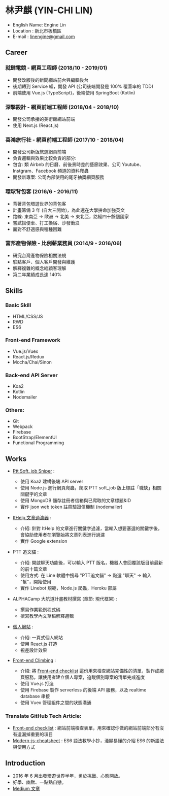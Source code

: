 # 林尹麒 (YIN-CHI LIN)

* English Name: Engine Lin
* Location : 新北市板橋區
* E-mail : linengine@gmail.com

## Career

### 就肆電競 - 網頁工程師 (2018/10 - 2019/01)

* 開發改版後的新聞網站前台與編輯後台
* 後期轉到 Service 組，開發 API (公司後端開發是 100% 覆蓋率的 TDD)
* 前端使用 Vue.js (TypeScript)，後端使用 SpringBoot (Kotlin)

### 深擊設計 - 網頁前端工程師 (2018/04 - 2018/10)

* 開發公司承接的美術館網站前端
* 使用 Next.js (React.js)

### 喜鴻旅行社 - 網頁前端工程師 (2017/10 - 2018/04)

* 開發公司新版旅遊網頁前端
* 負責邏輯與效果比較負責的部分:
* 包含: 類 Airbnb 的日曆、前後景時差的藝廊效果、公司 Youtube、Instgram、Facebook 頻道的資料爬蟲
* 開發新專案: 公司內部使用的尾牙抽獎網頁服務

### 環球背包客 (2016/6 - 2016/11)

* 背著背包環遊世界的背包客
* 計畫籌備 3 年 (自大三開始)，為此還在大學拼命加強英文
* 路線: 東南亞 -> 歐洲 -> 北美 -> 東北亞，路經四十餘個國家
* 嘗試搭便車、打工換宿、沙發衝浪
* 面對不舒適感與種種困難

### 富邦產物保險 - 比例薪業務員 (2014/9 - 2016/06)

* 研究台灣產物保險相關法規
* 駐點客戶、個人客戶開發與維護
* 解釋複雜的概念給顧客理解
* 第二年業績成長達 140%

## Skills

### Basic Skill

* HTML/CSS/JS
* RWD
* ES6

### Front-end Framework

* Vue.js/Vuex
* React.js/Redux
* Mocha/Chai/Sinon

### Back-end API Server

* Koa2
* Kotlin
* Nodemailer

### Others:

* Git
* Webpack
* Firebase
* BootStrap/ElementUI
* Functional Programming

## Works

- <a href="https://ptt-soft-job-sniper.herokuapp.com/">Ptt Soft_job Sniper</a> :

  - 使用 Koa2 建構後端 API server
  - 使用 Node.js 進行網頁爬蟲，爬取 PTT soft_job 版上標註「職缺」相關關鍵字的文章
  - 使用 MongoDB 儲存註冊者信箱與已爬取的文章標題&ID
  - 實作 json web token 註冊驗證信機制 (nodemailer)

- <a href="https://github.com/EngineLin/googleExtensionFilter" target="_blank"> ItHelp 文章過濾器</a> :

  - 介紹: 針對 ItHelp 的文章進行關鍵字過濾，當輸入想要塞選的關鍵字後，會協助使用者在瀏覽始將文章列表進行過濾
  - 實作 Google extension
  
- PTT 追文貓 :

  - 介紹: 開啟聊天功能後，可以輸入 PTT 版名，機器人會回覆該版目前最新的前十篇文章
  - 使用方式: 在 Line 軟體中搜尋 "PTT追文貓" -> 點選 "聊天" -> 輸入 "幫"，開始使用
  - 實作 Linebot 規範，Node.js 爬蟲，Heroku 部屬

- ALPHACamp 大航道計畫教材撰寫 (章節: 現代框架) :

  - 撰寫作業範例程式碼
  - 撰寫教學內文草稿解釋邏輯

- <a href="https://enginelin.github.io/personalWebsite/" target="_blank">個人網站</a> :

  - 介紹: 一頁式個人網站
  - 使用 React.js 打造
  - 視差設計效果

- <a href="https://enginelin.github.io/front-end-climbing/" target="_blank">Front-end Climbing</a> :

  - 介紹: 將 <a href="https://github.com/EngineLin/Front-End-Checklist" target="_blank">Front-end checklist</a> 這份用來檢查網站完備性的清單，製作成網頁服務，讓使用者建立個人專案，追蹤個別專案的清單完成進度
  - 使用 Vue.js 打造
  - 使用 Firebase 製作 serverless 的後端 API 服務，以及 realtime database 串接
  - 使用 Vuex 管理組件之間的狀態溝通
  
### Translate GitHub Tech Article:

  * <a href="https://github.com/EngineLin/Front-End-Checklist" target="_blank">Front-end checklist</a> : 網站前端檢查表單，用來確認你做的網站前端部分有沒有遺漏掉重要的項目
  * <a href="https://github.com/EngineLin/modern-js-cheatsheet" target="_blank">Modern-js-cheatsheet</a> : ES6 語法教學小抄，淺顯易懂的介紹 ES6 的新語法與使用方式

## Introduction

* 2016 年 6 月出發環遊世界半年，勇於挑戰、心態開放。
* 好學、幽默、一點點自戀。
* <a href="https://goo.gl/VWvM3v" target="_blank">Medium 文章</a>
